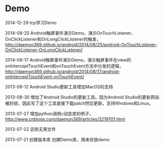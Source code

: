 Demo
====

2014-12-29
tcp学习Demo

2014-08-25
Android触屏事件演示Demo，演示OnTouchListener、OnClickListener和OnLongClickListener的触发，http://daemon369.github.io/android/2014/08/25/android-OnTouchListener-OnClickListener-OnLongClickListener/

2014-08-17
Android触屏事件演示Demo，演示触屏事件在view的onInterceptTouchEvent和onTouchEvent方法中分发的逻辑，http://daemon369.github.io/android/2014/08/17/android-onInterceptTouchEvent-onTouchEvent/

2013-09-12
Android Studio更新工具增加MacOS的支持

2013-08-30
增加了Android Studio的更新工具。因为Android Studio的更新网站被封锁，因此写了这个工具直接下载patch然后更新。支持Windows和Linux。

2013-07-27
增加python调用c动态库的例子，http://www.cnblogs.com/daemon369/articles/3219701.html

2013-07-22
去除无用文件

2013-07-21
创建版本库
创建Demo库，用来存放demo
